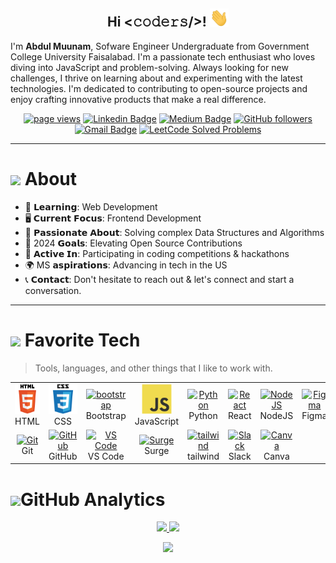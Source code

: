 <h2 align="center"> Hi &lt;𝚌𝚘𝚍𝚎𝚛𝚜/&gt;! <img src="https://raw.githubusercontent.com/ABSphreak/ABSphreak/master/gifs/Hi.gif" width="30px"> </h2>


<!-- # <img src="https://github.com/TheDudeThatCode/TheDudeThatCode/blob/master/Assets/Hi.gif" width="29px"> Hello world!&nbsp;<img src="https://github.com/TheDudeThatCode/TheDudeThatCode/blob/master/Assets/Earth.gif" width="24px"> -->

I'm **Abdul Muunam**, Sofware Engineer Undergraduate from Government College University Faisalabad. I'm a passionate tech enthusiast who loves diving into JavaScript and problem-solving. Always looking for new challenges, I thrive on learning about and experimenting with the latest technologies. I'm dedicated to contributing to open-source projects and enjoy crafting innovative products that make a real difference.

<!--[![Twitter Badge](https://img.shields.io/badge/-@sakshamtaneja-1ca0f1?style=flat-square&labelColor=1ca0f1&logo=twitter&logoColor=white&link=https://twitter.com/sakshamtaneja00)](https://twitter.com/sakshamtaneja00) -->
<div align="center">

[![page views](https://komarev.com/ghpvc/?username=AbdulMunnam07&color=ff3377)](https://github.com/AbdulMunnam07/)
[![Linkedin Badge](https://img.shields.io/badge/-munnammalik-blue?style=flat-square&logo=Linkedin&logoColor=white&link=https://www.linkedin.com/in/munnammalik/)](https://www.linkedin.com/in/munnammalik/)
[![Medium Badge](https://img.shields.io/badge/-@AbdulMunnam07-6f1727?style=flat-square&labelColor=000000&logo=Medium&link=https://medium.com/@AbdulMunnam07)](https://medium.com/@AbdulMunnam07/)
[![GitHub followers](https://img.shields.io/github/followers/AbdulMunnam07?label=Follow&style=social)](https://github.com/AbdulMunnam07/)
[![Gmail Badge](https://img.shields.io/badge/-createrking40@gmail.com-c14438?style=flat-square&logo=Gmail&logoColor=white&link=mailto:createrking40@gmail.com)](mailto:createrking40@gmail.com)
[![LeetCode Solved Problems](https://img.shields.io/badge/dynamic/json?style=flat-square&labelColor=black&color=%23ffa116&label=Solved&query=solved&url=https%3A%2F%2Fleetcode-badge.vercel.app%2Fapi%2Fusers%2FAbdulMunnam&logo=leetcode&logoColor=yellow)](https://leetcode.com/u/AbdulMunnam/)

</div>

---
     
<!-- <h1 align="left"> <img src="https://user-images.githubusercontent.com/74038190/216649417-9acc58df-9186-4132-ad43-819a57babb67.gif" width="50px"> About </h1> -->
<h1 align="left"> <img src="https://user-images.githubusercontent.com/74038190/216656959-bdd9b5f2-9fc8-438e-bbf3-3674c39ec746.gif" width="70px"> About </h1>
  
- 📘  𝗟𝗲𝗮𝗿𝗻𝗶𝗻𝗴: Web Development
- 🖥️ 𝗖𝘂𝗿𝗿𝗲𝗻𝘁 𝗙𝗼𝗰𝘂𝘀: Frontend Development
- 🧠 𝗣𝗮𝘀𝘀𝗶𝗼𝗻𝗮𝘁𝗲 𝗔𝗯𝗼𝘂𝘁: Solving complex Data Structures and Algorithms
- 🥅 2024 𝗚𝗼𝗮𝗹𝘀: Elevating Open Source Contributions
- 🚀 𝗔𝗰𝘁𝗶𝘃𝗲 𝗜𝗻: Participating in coding competitions & hackathons
- 🌍 MS 𝗮𝘀𝗽𝗶𝗿𝗮𝘁𝗶𝗼𝗻𝘀: Advancing in tech in the US
- 📞 𝗖𝗼𝗻𝘁𝗮𝗰𝘁: Don't hesitate to reach out & let's connect and start a conversation.

--- 
<h1 align="left"> <img src="https://user-images.githubusercontent.com/74038190/212284087-bbe7e430-757e-4901-90bf-4cd2ce3e1852.gif" width="35px"> Favorite Tech</h1>

> Tools, languages, and other things that I like to work with.

<table>
  <tr>
    <td align="center" width="96">
      <a href="#macropower-tech"> <img src="https://raw.githubusercontent.com/devicons/devicon/master/icons/html5/html5-original-wordmark.svg" alt="html5" width="48" height="48" />
      </a>
      <br>HTML
    </td>
    <td align="center" width="96">
      <a href="#macropower-tech"> <img src="https://raw.githubusercontent.com/devicons/devicon/master/icons/css3/css3-original-wordmark.svg" alt="css3" width="48" height="48" />
      </a>
      <br>CSS
    </td>
    <td align="center" width="96">
      <a href="#macropower-tech"><img src="https://user-images.githubusercontent.com/25181517/183898054-b3d693d4-dafb-4808-a509-bab54cf5de34.png" alt="bootstrap"  width="48" height="48"  />
      </a>
      <br>Bootstrap
    </td>
    <td align="center" width="96">
      <a href="#macropower-tech"><img src="https://raw.githubusercontent.com/devicons/devicon/master/icons/javascript/javascript-original.svg"  alt="JavaScript"  width="48" height="48" />
      </a>
      <br>JavaScript
    </td>
    <td align="center" width="96">
      <a href="#macropower-tech"><img src="https://www.vectorlogo.zone/logos/python/python-icon.svg"  alt="Python"  width="48" height="48" />
      </a>
      <br>Python
    </td>
    <td align="center" width="96">
      <a href="#macropower-tech"><img src="https://www.vectorlogo.zone/logos/reactjs/reactjs-icon.svg"  alt="React"  width="48" height="48" />
      </a>
      <br>React
    </td>
    <td align="center" width="96">
      <a href="#macropower-tech"><img src="https://www.vectorlogo.zone/logos/nodejs/nodejs-icon.svg" alt="NodeJS" width="48" height="48" />
      </a>
      <br>NodeJS
    </td>
    <td align="center" width="96">
      <a href="#macropower-tech"><img src="https://www.vectorlogo.zone/logos/figma/figma-icon.svg" alt="Figma" width="48" height="48" />
      </a>
      <br>Figma
    </td>
    <td align="center" width="96">
      <a href="#macropower-tech"><img src="https://www.vectorlogo.zone/logos/firebase/firebase-icon.svg" alt="Firebase" width="48" height="48" />
      </a>
      <br>Firebase
    </td>
    <td align="center" width="96">
      <a href="#macropower-tech"><img src="https://www.vectorlogo.zone/logos/netlify/netlify-icon.svg" alt="Netlify" width="48" height="48" />
      </a>
      <br>Netlify
    </td>
  </tr>
  <tr>
    <td align="center" width="96">
      <a href="#macropower-tech"><img src="https://www.vectorlogo.zone/logos/git-scm/git-scm-icon.svg" alt="Git" width="48" height="48" />
      </a>
      <br>Git
    </td>
    <td align="center" width="96">
      <a href="#macropower-tech"><img src="https://www.vectorlogo.zone/logos/github/github-tile.svg" alt="GitHub" width="48" height="48" />
      </a>
      <br>GitHub
    </td>
    <td align="center" width="96">
      <a href="#macropower-tech"><img src="https://www.vectorlogo.zone/logos/visualstudio_code/visualstudio_code-icon.svg" alt="VS Code" width="48" height="48" />
      </a>
      <br>VS Code
    </td>
    <td align="center" width="96">
      <a href="#macropower-tech"><img src="https://www.vectorlogo.zone/logos/surgesh/surgesh-icon.svg" alt="Surge" width="48" height="48" />
      </a>
      <br>Surge
    </td>
    <td align="center" width="96">
      <a href="#macropower-tech"><img src="https://www.vectorlogo.zone/logos/tailwindcss/tailwindcss-icon.svg" alt="tailwind" width="48" height="48" />
      </a>
      <br>tailwind
    </td>
    <td align="center" width="96">
      <a href="#macropower-tech"><img src="https://www.vectorlogo.zone/logos/slack/slack-icon.svg" alt="Slack" width="48" height="48" />
      </a>
      <br>Slack
    </td>
    <td align="center" width="96">
      <a href="#macropower-tech"><img src="https://www.vectorlogo.zone/logos/canva/canva-icon.svg" alt="Canva" width="48" height="48" />
      </a>
      <br>Canva
    </td>
  </tr>
</table>


<!-- <h1><img src="https://i.pinimg.com/originals/65/c4/f4/65c4f452571be1261e9c623f7da488ac.gif" width="45px"> GitHub Analytics </h1> --> 
<h1><img src="https://media.giphy.com/media/iY8CRBdQXODJSCERIr/giphy.gif" width="50px">GitHub Analytics </h1>


<p align="center">
    <a href="https://github.com/AbdulMunnam07">
        <img height="180em" src="https://github-readme-stats-git-masterrstaa-rickstaa.vercel.app/api?username=arhamansari11&show_icons=true&theme=onedark&include_all_commits=true&count_private=true&hide_border=true"/>
        <img height="180em" src="https://github-readme-stats-eight-theta.vercel.app/api/top-langs/?username=arhamansari11&langs_count=12&layout=compact&langs_count=8&theme=onedark&include_all_commits=true&count_private=true&hide_border=true" />
    </a>
</p>



 <p align="center">
   <a href="https://github.com/AbdulMunnam07"> 
     <img width="80%" src="https://github-readme-streak-stats.herokuapp.com/?user=AbdulMunnam07&show_icons=true&locale=en&layout=demo&theme=Onedark&hide_border=true" /> 
   </a>  
 </p>

<br>

 
